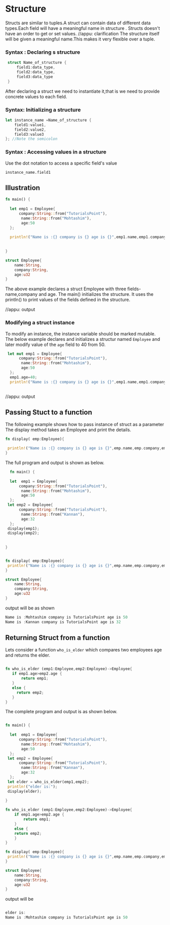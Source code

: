 # Structure 

Structs are similar to tuples.A struct can contain  data of different data types.Each field will have a meaningful name in structure . Structs doesn't have an order to get or set values. 
//appu: clarification
The structure itself will be given a meaningful name.This makes it very flexible over a tuple.

### Syntax : Declaring s structure

```rust
 struct Name_of_structure {
     field1:data_type,
     field2:data_type,
     field3:data_type
 }
```

After declaring a struct we need to instantiate it,that is we need to provide concrete values to each field.

### Syntax: Initializing a structure

```rust
let instance_name =Name_of_structure {
    field1:value1,
    field2:value2,
    field3:value3
}; //Note the semicolon

```

### Syntax : Accessing values in a structure

Use the dot notation to access a specific field's value 

`instance_name.field1`


## Illustration

```rust
fn main() {
  
  let emp1 = Employee{
      company:String::from("TutorialsPoint"),
       name:String::from("Mohtashim"),
       age:50
  };
  
  println!("Name is :{} company is {} age is {}",emp1.name,emp1.company,emp1.age);
  
  
}

struct Employee{
    name:String,
    company:String,
    age:u32
}

```

The above example declares a struct Employee with three fields-name,company and age. The main() initializes the structure. It uses the println() to print values of the fields defined in the structure.

//appu: output

### Modifying a struct instance

To modify an instance, the instance variable should be marked mutable. The below example declares and initializes a structur named `Employee` and later modify value of the `age` field to 40 from 50. 

```rust
 let mut emp1 = Employee{
      company:String::from("TutorialsPoint"),
       name:String::from("Mohtashim"),
       age:50
  };
  emp1.age=40;
  println!("Name is :{} company is {} age is {}",emp1.name,emp1.company,emp1.age);
  
```
//appu: output
## Passing Stuct to a function

The following example shows how to pass instance of struct as a parameter
The display method takes an Employee and print the details.

```rust
fn display( emp:Employee){

 println!("Name is :{} company is {} age is {}",emp.name,emp.company,emp.age);
}

```

The full program and output is shown as below.

```rust
  fn main() {
  
  let  emp1 = Employee{
      company:String::from("TutorialsPoint"),
       name:String::from("Mohtashim"),
       age:50
  };
 let emp2 = Employee{
      company:String::from("TutorialsPoint"),
       name:String::from("Kannan"),
       age:32
  };
 display(emp1);
 display(emp2);
  
  
}


fn display( emp:Employee){
 println!("Name is :{} company is {} age is {}",emp.name,emp.company,emp.age);
}

struct Employee{
    name:String,
    company:String,
    age:u32
}

```

output will be as shown

```rust
Name is :Mohtashim company is TutorialsPoint age is 50
Name is :Kannan company is TutorialsPoint age is 32

```

## Returning Struct from a function

 Lets consider a function `who_is_elder` which compares two employees age and returns the elder.

 ```rust

fn who_is_elder (emp1:Employee,emp2:Employee)->Employee{
    if emp1.age>emp2.age {
        return emp1;
    }
    else {
      return emp2;
    }
}

 ```

The complete program and output is as shown below.

```rust

fn main() {
  
  let  emp1 = Employee{
      company:String::from("TutorialsPoint"),
       name:String::from("Mohtashim"),
       age:50
  };
 let emp2 = Employee{
      company:String::from("TutorialsPoint"),
       name:String::from("Kannan"),
       age:32
  };
 let elder = who_is_elder(emp1,emp2);
 println!("elder is:");
 display(elder);
  
}

fn who_is_elder (emp1:Employee,emp2:Employee)->Employee{
    if emp1.age>emp2.age {
        return emp1;
    }
    else {
    return emp2;
    }
}

fn display( emp:Employee){
 println!("Name is :{} company is {} age is {}",emp.name,emp.company,emp.age);
}

struct Employee{
    name:String,
    company:String,
    age:u32
}

```

output will be

```rust

elder is:
Name is :Mohtashim company is TutorialsPoint age is 50

```

<!-- 
## Struct Update Syntax
## Method in structure
- Methods are functions inside a structure(similar to class in other OOP languages) or enum

method will take self as argument as given below
-->
